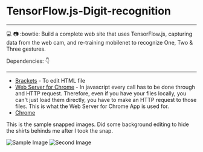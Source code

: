 # TensorFlow.js-Digit-recognition
***
:computer: :camera: :bowtie:
Build a complete web site that uses TensorFlow.js, capturing data from the web cam, and re-training mobilenet to recognize One, Two &amp; Three gestures.

Dependencies: :point_down:
***
- [Brackets](http://brackets.io/) - To edit HTML file
- [Web Server for Chrome](https://chrome.google.com/webstore/detail/web-server-for-chrome/ofhbbkphhbklhfoeikjpcbhemlocgigb?hl=en) -  In javascript every call has to be done through and HTTP request. Therefore, even if you have your files locally, you can't just load them directly, you have to make an HTTP request to those files. This is what the Web Server for Chrome App is used for.
- [Chrome](https://www.google.com/chrome/)

This is the sample snapped images. Did some background editing to hide the shirts behinds me after I took the snap.

![Sample Image](https://github.com/AasaiAlangaram/TensorFlow.js-Digit-recognition-using-Webcam/blob/master/Image/TwoSnip.png)
![Second Image](https://github.com/AasaiAlangaram/TensorFlow.js-Digit-recognition-using-Webcam/blob/master/Image/threesnip.png)
